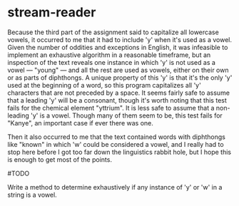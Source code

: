 # stream-reader

Because the third part of the assignment said to capitalize all lowercase vowels, it occurred to me that it had to include 'y' when it's used as a vowel. Given the number of oddities and exceptions in English, it was infeasible to implement an exhaustive algorithm in a reasonable timeframe, but an inspection of the text reveals one instance in which 'y' is not used as a vowel — "young" — and all the rest are used as vowels, either on their own or as parts of diphthongs. A unique property of this 'y' is that it's the only 'y' used at the beginning of a word, so this program capitalizes all 'y' characters that are not preceded by a space. It seems fairly safe to assume that a leading 'y' will be a consonant, though it's worth noting that this test fails for the chemical element "yttrium". It is less safe to assume that a non-leading 'y' is a vowel. Though many of them seem to be, this test fails for "Kanye", an important case if ever there was one.

Then it also occurred to me that the text contained words with diphthongs like "known" in which 'w' could be considered a vowel, and I really had to stop here before I got too far down the linguistics rabbit hole, but I hope this is enough to get most of the points.

#TODO

Write a method to determine exhaustively if any instance of 'y' or 'w' in a string is a vowel.
